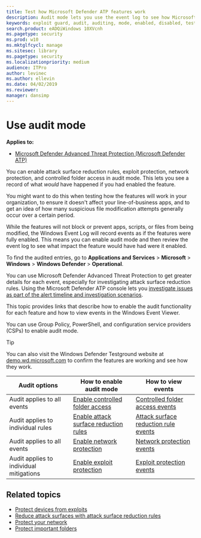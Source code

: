 ```yaml
---
title: Test how Microsoft Defender ATP features work
description: Audit mode lets you use the event log to see how Microsoft Defender ATP would protect your devices if it were enabled
keywords: exploit guard, audit, auditing, mode, enabled, disabled, test, demo, evaluate, lab
search.product: eADQiWindows 10XVcnh
ms.pagetype: security
ms.prod: w10
ms.mktglfcycl: manage
ms.sitesec: library
ms.pagetype: security
ms.localizationpriority: medium
audience: ITPro
author: levinec
ms.author: ellevin
ms.date: 04/02/2019
ms.reviewer:
manager: dansimp
---
```


# Use audit mode

**Applies to:**

* [Microsoft Defender Advanced Threat Protection (Microsoft Defender ATP)](https://go.microsoft.com/fwlink/p/?linkid=2069559)

You can enable attack surface reduction rules, exploit protection, network protection, and controlled folder access in audit mode. This lets you see a record of what *would* have happened if you had enabled the feature.

You might want to do this when testing how the features will work in your organization, to ensure it doesn't affect your line-of-business apps, and to get an idea of how many suspicious file modification attempts generally occur over a certain period.

While the features will not block or prevent apps, scripts, or files from being modified, the Windows Event Log will record events as if the features were fully enabled. This means you can enable audit mode and then review the event log to see what impact the feature would have had were it enabled.

To find the audited entries, go to **Applications and Services** > **Microsoft** > **Windows** > **Windows Defender** > **Operational**.

You can use Microsoft Defender Advanced Threat Protection to get greater details for each event, especially for investigating attack surface reduction rules. Using the Microsoft Defender ATP console lets you [investigate issues as part of the alert timeline and investigation scenarios](../microsoft-defender-atp/investigate-alerts.md).

This topic provides links that describe how to enable the audit functionality for each feature and how to view events in the Windows Event Viewer.

You can use Group Policy, PowerShell, and configuration service providers (CSPs) to enable audit mode.

>[!TIP]
>You can also visit the Windows Defender Testground website at [demo.wd.microsoft.com](https://demo.wd.microsoft.com?ocid=cx-wddocs-testground) to confirm the features are working and see how they work.

 Audit options | How to enable audit mode | How to view events
-|-|-
Audit applies to all events | [Enable controlled folder access](enable-controlled-folders.md) | [Controlled folder access events](evaluate-controlled-folder-access.md#review-controlled-folder-access-events-in-windows-event-viewer)
Audit applies to individual rules | [Enable attack surface reduction rules](enable-attack-surface-reduction.md) | [Attack surface reduction rule events](evaluate-attack-surface-reduction.md#review-attack-surface-reduction-events-in-windows-event-viewer)
Audit applies to all events | [Enable network protection](enable-network-protection.md) | [Network protection events](evaluate-network-protection.md#review-network-protection-events-in-windows-event-viewer)
|Audit applies to individual mitigations | [Enable exploit protection](enable-exploit-protection.md) | [Exploit protection events](exploit-protection.md#review-exploit-protection-events-in-windows-event-viewer)

## Related topics

* [Protect devices from exploits](exploit-protection.md)
* [Reduce attack surfaces with attack surface reduction rules](attack-surface-reduction.md)
* [Protect your network](network-protection.md)
* [Protect important folders](controlled-folders.md)
